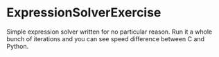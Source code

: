 # ExpressionSolverExercise
Simple expression solver written for no particular reason.
Run it a whole bunch of iterations and you can see speed difference between C and Python.
